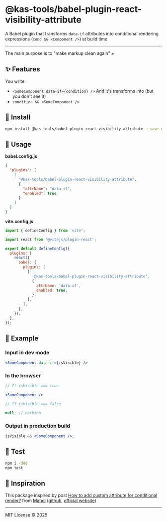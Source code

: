 # @kas-tools/babel-plugin-react-visibility-attribute

A Babel plugin that transforms `data-if` attributes into conditional rendering expressions (`cond && <Component />`) at build time

---

The main purpose is to "make markup clean again" ✊

## ✨ Features

You write

- `<SomeComponent data-if={condition} />`
  And it's transforms into (but you don't see it)
- `condition && <SomeComponent />`

## 🔧 Install

```bash
npm install @kas-tools/babel-plugin-react-visibility-attribute --save-dev
```

## 🧪 Usage

**babel.config.js**

```json
{
  "plugins": [
    [
      "@kas-tools/babel-plugin-react-visibility-attribute",
      {
        "attrName": "data-if",
        "enabled": true
      }
    ]
  ]
}
```

**vite.config.js**

```js
import { defineConfig } from 'vite';

import react from '@vitejs/plugin-react';

export default defineConfig({
  plugins: [
    react({
      babel: {
        plugins: [
          [
            '@kas-tools/babel-plugin-react-visibility-attribute',
            {
              attrName: 'data-if',
              enabled: true,
            },
          ],
        ],
      },
    }),
  ],
});
```

## 🧾 Example

### Input in dev mode

```jsx
<SomeComponent data-if={isVisible} />
```

### In the browser

```jsx
// If isVisible === true

<SomeComponent />
```

```jsx
// If isVisible === false

null; // nothing
```

### Output in production build

```jsx
isVisible && <SomeComponent />;
```

## 🧪 Test

```bash
npm i -ddd
npm test
```

## 🖤 Inspiration

This package inspired by post [How to add custom attribute for conditional render?](https://stackoverflow.com/questions/79662332/how-to-add-custom-attribute-for-conditional-render) from [Mahdi](https://stackoverflow.com/users/2535843/mahdi) ([github](https://github.com/mahdix), [official website](https://mahdix.com/))

---

MIT License © 2025
